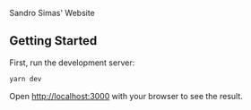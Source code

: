 Sandro Simas' Website

## Getting Started

First, run the development server:

```bash
yarn dev
```

Open [http://localhost:3000](http://localhost:3000) with your browser to see the result.
